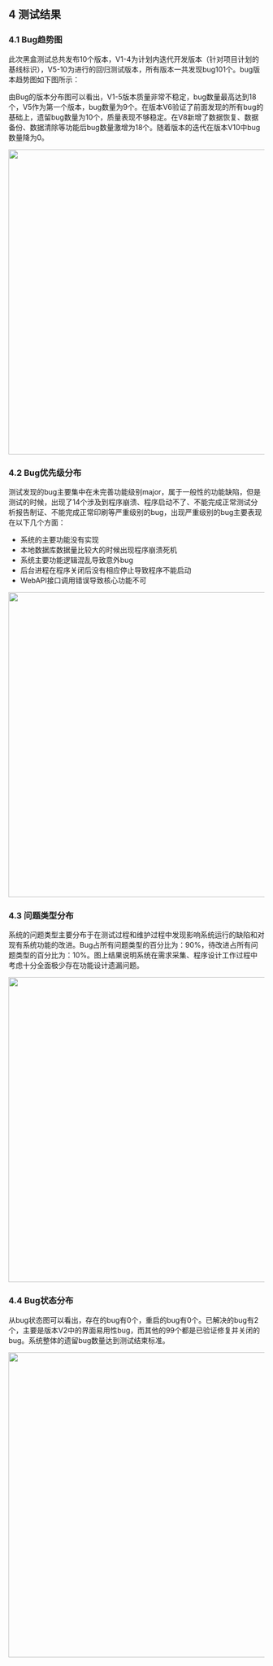 ## 4 测试结果

### 4.1 Bug趋势图

​	此次黑盒测试总共发布10个版本，V1-4为计划内迭代开发版本（针对项目计划的基线标识），V5-10为进行的回归测试版本，所有版本一共发现bug101个。bug版本趋势图如下图所示：

​	由Bug的版本分布图可以看出，V1-5版本质量非常不稳定，bug数量最高达到18个，V5作为第一个版本，bug数量为9个。在版本V6验证了前面发现的所有bug的基础上，遗留bug数量为10个，质量表现不够稳定。在V8新增了数据恢复、数据备份、数据清除等功能后bug数量激增为18个。随着版本的迭代在版本V10中bug数量降为0。

<img src="测试报告4\Bug版本分布.png"  width="600" />



### 4.2 Bug优先级分布

​	测试发现的bug主要集中在未完善功能级别major，属于一般性的功能缺陷，但是测试的时候，出现了14个涉及到程序崩溃、程序启动不了、不能完成正常测试分析报告制证、不能完成正常印刷等严重级别的bug，出现严重级别的bug主要表现在以下几个方面：

- 系统的主要功能没有实现
- 本地数据库数据量比较大的时候出现程序崩溃死机
- 系统主要功能逻辑混乱导致意外bug
- 后台进程在程序关闭后没有相应停止导致程序不能启动
- WebAPI接口调用错误导致核心功能不可

<img src="测试报告4\Bug优先级分布.png"  width="600" />



### 4.3 问题类型分布

​	系统的问题类型主要分布于在测试过程和维护过程中发现影响系统运行的缺陷和对现有系统功能的改进。Bug占所有问题类型的百分比为：90%，待改进占所有问题类型的百分比为：10%。图上结果说明系统在需求采集、程序设计工作过程中考虑十分全面极少存在功能设计遗漏问题。

<img src="测试报告4\问题类型分布.png"  width="600" />

### 4.4 Bug状态分布

​	从bug状态图可以看出，存在的bug有0个，重启的bug有0个。已解决的bug有2个，主要是版本V2中的界面易用性bug，而其他的99个都是已验证修复并关闭的bug。系统整体的遗留bug数量达到测试结束标准。

<img src="测试报告4\Bug状态分布.png"  width="600" />